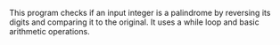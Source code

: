 This program checks if an input integer is a palindrome by reversing its digits and comparing it to the original. It uses a while loop and basic arithmetic operations.
